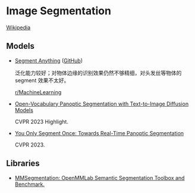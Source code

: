 # Image Segmentation
[Wikipedia](https://en.wikipedia.org/wiki/Image_segmentation)

## Models
- [Segment Anything](https://segment-anything.com/) ([GitHub](https://github.com/facebookresearch/segment-anything))

  泛化能力较好；对物体边缘的识别效果仍然不够精细，对头发丝等物体的 segment 效果不太好。

  [r/MachineLearning](https://www.reddit.com/r/MachineLearning/comments/12d0s7w/r_introducing_segment_anything_working_toward_the/)
- [Open-Vocabulary Panoptic Segmentation with Text-to-Image Diffusion Models](https://jerryxu.net/ODISE/)

  CVPR 2023 Highlight.
- [You Only Segment Once: Towards Real-Time Panoptic Segmentation](https://github.com/hujiecpp/YOSO)

  CVPR 2023.

## Libraries
- [MMSegmentation: OpenMMLab Semantic Segmentation Toolbox and Benchmark.](https://github.com/open-mmlab/mmsegmentation)
